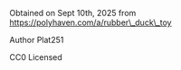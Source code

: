 Obtained on Sept 10th, 2025 from https://polyhaven.com/a/rubber\_duck\_toy



Author Plat251

CC0 Licensed

